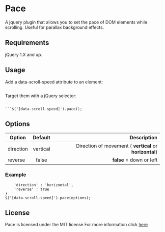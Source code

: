 # Pace
A jquery plugin that allows you to set the pace of DOM elements while scrolling. Useful for parallax background effects.

## Requirements
jQuery 1.X and up.

## Usage

Add a data-scroll-speed attribute to an element:

```<div data-scroll-speed="1.5"></div>
```
Target them with a jQuery selector:
```

```$('[data-scroll-speed]').pace();
```

## Options

| Option        | Default       | Description                                             |
| ------------- |:-------------:| -------------------------------------------------------:|
| direction     | vertical      | Direction of movement ( **vertical** or **horizontal**) |
| reverse       | false         | **false** = down or left | **true** = up or right       |

### Example

```var options = {
    'direction' : 'horizontal',
    'reverse' : true
}
$('[data-scroll-speed]').pace(options);
```

## License
Pace is licensed under the MIT license
For more information click [here](https://github.com/Phil-Wood/Pace/blob/master/LICENSE)
